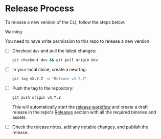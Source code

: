 # Release Process

<!-- Taken from https://github.com/Layr-Labs/eigenlayer-cli/blob/4ab21e57e58a7bd4008465818ed43910a2507b8b/README.md?plain=1#L134 -->

To release a new version of the CLI, follow the steps below:

> [!WARNING]
> You need to have write permission to this repo to release a new version

- [ ] Checkout `dev` and pull the latest changes:

    ```sh
    git checkout dev && git pull origin dev
    ```

- [ ] In your local clone, create a new tag:

    ```sh
    git tag vX.Y.Z -m "Release vX.Y.Z"
    ```

- [ ] Push the tag to the repository:

    ```bash
    git push origin vX.Y.Z
    ```

    This will automatically start the [release workflow](./.github/workflows/release.yml) and create a draft release in the repo's [Releases](https://github.com/Layr-Labs/avs-devnet/releases) section with all the required binaries and assets.

- [ ] Check the release notes, add any notable changes, and publish the release.

